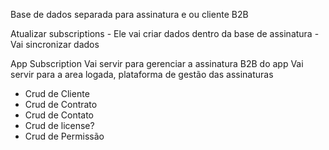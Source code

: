   

Base de dados separada para assinatura e ou cliente B2B

Atualizar subscriptions
	- Ele vai criar dados dentro da base de assinatura
	- Vai sincronizar dados

  
App Subscription Vai servir para gerenciar a assinatura B2B do app
Vai servir para a area logada, plataforma de gestão das assinaturas
- Crud de Cliente
- Crud de Contrato
- Crud de Contato
- Crud de license?
- Crud de Permissão